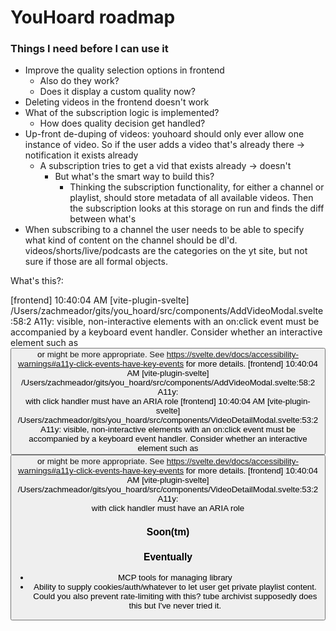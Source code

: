 # YouHoard roadmap

### Things I need before I can use it

- Improve the quality selection options in frontend
    - Also do they work?
    - Does it display a custom quality now?
- Deleting videos in the frontend doesn't work
- What of the subscription logic is implemented? 
    - How does quality decision get handled? 
- Up-front de-duping of videos: youhoard should only ever allow one instance of video. So if the user adds a video that's already there -> notification it exists already
    - A subscription tries to get a vid that exists already -> doesn't
        - But what's the smart way to build this?
            - Thinking the subscription functionality, for either a channel or playlist, should store metadata of all available videos. Then the subscription looks at this storage on run and finds the diff between what's 
- When subscribing to a channel the user needs to be able to specify what kind of content on the channel should be dl'd. videos/shorts/live/podcasts are the categories on the yt site, but not sure if those are all formal objects. 

What's this?:

[frontend] 10:40:04 AM [vite-plugin-svelte] /Users/zachmeador/gits/you_hoard/src/components/AddVideoModal.svelte:58:2 A11y: visible, non-interactive elements with an on:click event must be accompanied by a keyboard event handler. Consider whether an interactive element such as <button type="button"> or <a> might be more appropriate. See https://svelte.dev/docs/accessibility-warnings#a11y-click-events-have-key-events for more details.
[frontend] 10:40:04 AM [vite-plugin-svelte] /Users/zachmeador/gits/you_hoard/src/components/AddVideoModal.svelte:58:2 A11y: <div> with click handler must have an ARIA role
[frontend] 10:40:04 AM [vite-plugin-svelte] /Users/zachmeador/gits/you_hoard/src/components/VideoDetailModal.svelte:53:2 A11y: visible, non-interactive elements with an on:click event must be accompanied by a keyboard event handler. Consider whether an interactive element such as <button type="button"> or <a> might be more appropriate. See https://svelte.dev/docs/accessibility-warnings#a11y-click-events-have-key-events for more details.
[frontend] 10:40:04 AM [vite-plugin-svelte] /Users/zachmeador/gits/you_hoard/src/components/VideoDetailModal.svelte:53:2 A11y: <div> with click handler must have an ARIA role

### Soon(tm)

### Eventually

- MCP tools for managing library
- Ability to supply cookies/auth/whatever to let user get private playlist content. Could you also prevent rate-limiting with this? tube archivist supposedly does this but I've never tried it.